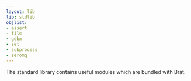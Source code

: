 ```yaml
---
layout: lib
lib: stdlib
objlist:
- assert
- file
- gdbm
- set
- subprocess
- zeromq
---
```


The standard library contains useful modules which are bundled with Brat.
